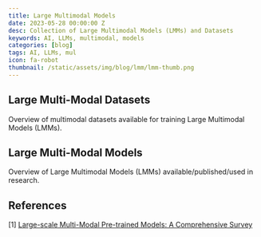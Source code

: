 ```yaml
---
title: Large Multimodal Models
date: 2023-05-28 00:00:00 Z
desc: Collection of Large Multimodal Models (LMMs) and Datasets
keywords: AI, LLMs, multimodal, models
categories: [blog]
tags: AI, LLMs, mul
icon: fa-robot
thumbnail: /static/assets/img/blog/lmm/lmm-thumb.png
---
```


## Large Multi-Modal Datasets

Overview of multimodal datasets available for training Large Multimodal Models (LMMs).

<div id="datasets"></div>

<!-- import and parse CSV file data supplied via include parameter csvDataFile, display in a XL like DataGrid -->
<style>
    #grid {
      height: 85%;
    }
</style>

<!-- Papa Parse (to import and parse CSV files) -->
<script src="https://cdnjs.cloudflare.com/ajax/libs/PapaParse/5.3.1/papaparse.min.js"></script>

<script src="https://cdn.jsdelivr.net/npm/gridjs/dist/gridjs.umd.js"></script>
<link href="https://cdn.jsdelivr.net/npm/gridjs/dist/theme/mermaid.min.css" rel="stylesheet" />

<script>
    Papa.parse("/static/assets/data/multimodal-models_datasets.csv", {
        download: true,
        header: true,
        dynamicTyping: true,
        complete: function(results) {
            grid = new gridjs.Grid({
                data: results.data,
                pagination: {
                    limit: 10
                },
                search: true,
                sort: true,
            }).render(document.getElementById("datasets"));
        }
    });
</script>

## Large Multi-Modal Models

Overview of Large Multimodal Models (LMMs) available/published/used in research.

<div id="models"></div>

<!-- import and parse CSV file data supplied via include parameter csvDataFile, display in a XL like DataGrid -->
<style>
    #grid {
      height: 85%;
    }
</style>

<!-- Papa Parse (to import and parse CSV files) -->
<script src="https://cdnjs.cloudflare.com/ajax/libs/PapaParse/5.3.1/papaparse.min.js"></script>

<script src="https://cdn.jsdelivr.net/npm/gridjs/dist/gridjs.umd.js"></script>
<link href="https://cdn.jsdelivr.net/npm/gridjs/dist/theme/mermaid.min.css" rel="stylesheet" />

<script>
    Papa.parse("/static/assets/data/multimodal-models.csv", {
        download: true,
        header: true,
        dynamicTyping: true,
        complete: function(results) {
            grid = new gridjs.Grid({
                data: results.data,
                pagination: {
                    limit: 10
                },
                search: true,
                sort: true,
            }).render(document.getElementById("models"));
        }
    });
</script>

## References

[1] [Large-scale Multi-Modal Pre-trained Models: A
Comprehensive Survey](https://arxiv.org/abs/2302.10035)
